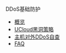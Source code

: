 <div class="sidebar_title"> DDoS基础防护</div>

* [概览](security/usecurity/overview)
* [UCloud黑洞策略](security/usecurity/datacenter)
* [主机对外DDoS自查](security/usecurity/check_ddos)
* [FAQ](security/usecurity/faq)

   
    
   
   
    
        